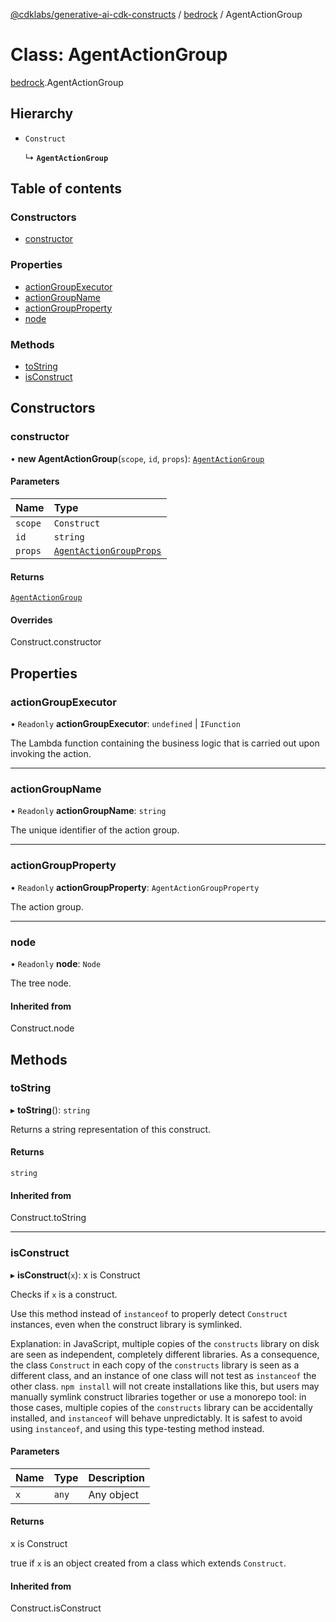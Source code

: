 [@cdklabs/generative-ai-cdk-constructs](../README.md) / [bedrock](../modules/bedrock.md) / AgentActionGroup

# Class: AgentActionGroup

[bedrock](../modules/bedrock.md).AgentActionGroup

## Hierarchy

- `Construct`

  ↳ **`AgentActionGroup`**

## Table of contents

### Constructors

- [constructor](bedrock.AgentActionGroup.md#constructor)

### Properties

- [actionGroupExecutor](bedrock.AgentActionGroup.md#actiongroupexecutor)
- [actionGroupName](bedrock.AgentActionGroup.md#actiongroupname)
- [actionGroupProperty](bedrock.AgentActionGroup.md#actiongroupproperty)
- [node](bedrock.AgentActionGroup.md#node)

### Methods

- [toString](bedrock.AgentActionGroup.md#tostring)
- [isConstruct](bedrock.AgentActionGroup.md#isconstruct)

## Constructors

### constructor

• **new AgentActionGroup**(`scope`, `id`, `props`): [`AgentActionGroup`](bedrock.AgentActionGroup.md)

#### Parameters

| Name | Type |
| :------ | :------ |
| `scope` | `Construct` |
| `id` | `string` |
| `props` | [`AgentActionGroupProps`](../interfaces/bedrock.AgentActionGroupProps.md) |

#### Returns

[`AgentActionGroup`](bedrock.AgentActionGroup.md)

#### Overrides

Construct.constructor

## Properties

### actionGroupExecutor

• `Readonly` **actionGroupExecutor**: `undefined` \| `IFunction`

The Lambda function containing the business logic that is carried out upon invoking the action.

___

### actionGroupName

• `Readonly` **actionGroupName**: `string`

The unique identifier of the action group.

___

### actionGroupProperty

• `Readonly` **actionGroupProperty**: `AgentActionGroupProperty`

The action group.

___

### node

• `Readonly` **node**: `Node`

The tree node.

#### Inherited from

Construct.node

## Methods

### toString

▸ **toString**(): `string`

Returns a string representation of this construct.

#### Returns

`string`

#### Inherited from

Construct.toString

___

### isConstruct

▸ **isConstruct**(`x`): x is Construct

Checks if `x` is a construct.

Use this method instead of `instanceof` to properly detect `Construct`
instances, even when the construct library is symlinked.

Explanation: in JavaScript, multiple copies of the `constructs` library on
disk are seen as independent, completely different libraries. As a
consequence, the class `Construct` in each copy of the `constructs` library
is seen as a different class, and an instance of one class will not test as
`instanceof` the other class. `npm install` will not create installations
like this, but users may manually symlink construct libraries together or
use a monorepo tool: in those cases, multiple copies of the `constructs`
library can be accidentally installed, and `instanceof` will behave
unpredictably. It is safest to avoid using `instanceof`, and using
this type-testing method instead.

#### Parameters

| Name | Type | Description |
| :------ | :------ | :------ |
| `x` | `any` | Any object |

#### Returns

x is Construct

true if `x` is an object created from a class which extends `Construct`.

#### Inherited from

Construct.isConstruct
